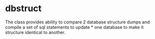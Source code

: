 # dbstruct
The class provides ability to compare 2 database structure dumps and compile a set of sql statements to update  * one database to make it structure identical to another.

